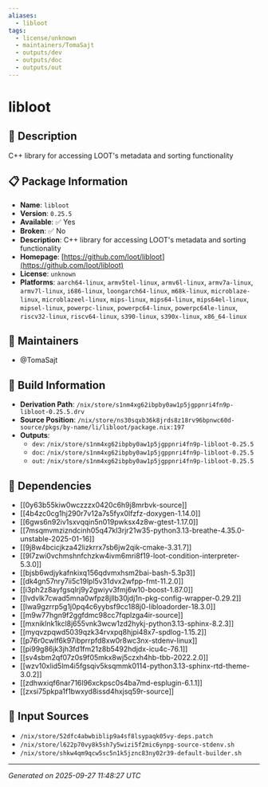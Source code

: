 ```yaml
---
aliases:
  - libloot
tags:
  - license/unknown
  - maintainers/TomaSajt
  - outputs/dev
  - outputs/doc
  - outputs/out
---
```


# libloot

## 📝 Description

C++ library for accessing LOOT's metadata and sorting functionality

## 📋 Package Information

- **Name**: `libloot`
- **Version**: `0.25.5`
- **Available**: ✅ Yes
- **Broken**: ✅ No
- **Description**: C++ library for accessing LOOT's metadata and sorting functionality
- **Homepage**: [https://github.com/loot/libloot](https://github.com/loot/libloot)
- **License**: `unknown`
- **Platforms**: `aarch64-linux`, `armv5tel-linux`, `armv6l-linux`, `armv7a-linux`, `armv7l-linux`, `i686-linux`, `loongarch64-linux`, `m68k-linux`, `microblaze-linux`, `microblazeel-linux`, `mips-linux`, `mips64-linux`, `mips64el-linux`, `mipsel-linux`, `powerpc-linux`, `powerpc64-linux`, `powerpc64le-linux`, `riscv32-linux`, `riscv64-linux`, `s390-linux`, `s390x-linux`, `x86_64-linux`
## 👥 Maintainers

- @TomaSajt


## 🔧 Build Information

- **Derivation Path**: `/nix/store/s1nm4xg62ibpby0aw1p5jgppnri4fn9p-libloot-0.25.5.drv`
- **Source Position**: `/nix/store/ns30sqxb36k8jrds8z18rv96bpnwc60d-source/pkgs/by-name/li/libloot/package.nix:197`
- **Outputs**:
  - `dev`:  `/nix/store/s1nm4xg62ibpby0aw1p5jgppnri4fn9p-libloot-0.25.5`
  - `doc`:  `/nix/store/s1nm4xg62ibpby0aw1p5jgppnri4fn9p-libloot-0.25.5`
  - `out`:  `/nix/store/s1nm4xg62ibpby0aw1p5jgppnri4fn9p-libloot-0.25.5`

## 🔗 Dependencies

- [[0y63b55kiw0wczzzx0420c6h9j8mrbvk-source]]
- [[4b4zc0cg1hj290r7v12a7s5fyx0lfzfz-doxygen-1.14.0]]
- [[6gws6n92iv1sxvqqin5n019pwksx4z8w-gtest-1.17.0]]
- [[7msqmvmzizndcinh05q47kl3rjr21w35-python3.13-breathe-4.35.0-unstable-2025-01-16]]
- [[9j8w4bcicjkza42lizkrrx7sb6jw2qik-cmake-3.31.7]]
- [[9l7zwi0vchmshnfchzkw4ivm6mri8f19-loot-condition-interpreter-5.3.0]]
- [[bjsb6wdjykafnkixq156qdvmxhsm2bai-bash-5.3p3]]
- [[dk4gn57nry7ii5c19lpl5v31dvx2wfpp-fmt-11.2.0]]
- [[i3ph2z8ayfgsqlrj9y2gwiyv3fmj6w10-boost-1.87.0]]
- [[lvdvlk7cwad5mna0wfpz8jllb30jdj1n-pkg-config-wrapper-0.29.2]]
- [[lwa9gzrrp5g1j0pq4c6yybsf9cc188j0-libloadorder-18.3.0]]
- [[m9w77hgn9f2ggfdmc98cc7fqplzga4ir-source]]
- [[mxniklnk1kcl8j655vnk3wcw1zd2hykj-python3.13-sphinx-8.2.3]]
- [[myqvzpqwd5039qzk34rvxpq8hjpi48x7-spdlog-1.15.2]]
- [[p76r0cwlf6k97ibprrpfd8xw0r8wc3nx-stdenv-linux]]
- [[pi99g86jk3jh3fd1fm21z8b5492hdjdx-icu4c-76.1]]
- [[sv4sbm2qf07z0s9f05mkx8wj5czxh4hb-tbb-2022.2.0]]
- [[wzv10xlid5lm4i5fgsqiv5ksqmmk0114-python3.13-sphinx-rtd-theme-3.0.2]]
- [[zdhwxiqf6nar716l96xckpsc0s4ba7md-esplugin-6.1.1]]
- [[zxsi75pkpa1f1bwxyd8issd4hxjsq59r-source]]

## 📁 Input Sources

- `/nix/store/52dfc4abwbiblip9a4sf8lsypaqk05vy-deps.patch`
- `/nix/store/l622p70vy8k5sh7y5wizi5f2mic6ynpg-source-stdenv.sh`
- `/nix/store/shkw4qm9qcw5sc5n1k5jznc83ny02r39-default-builder.sh`

---
*Generated on 2025-09-27 11:48:27 UTC*
